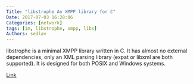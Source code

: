 ```yaml
---
Title: "libstrophe An XMPP library for C"
Date: 2017-07-03 16:28:06
Categories: [network]
tags: [im, libstrophe, xmpp, libs]
Authors: sedlav
---
```


libstrophe is a minimal XMPP library written in C. It has almost no external dependencies, only an XML parsing library (expat or libxml are both supported). It is designed for both POSIX and Windows systems.

[Link](http://strophe.im/libstrophe/)
